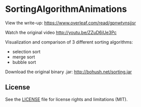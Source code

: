 SortingAlgorithmAnimations
==========================
View the write-up: https://www.overleaf.com/read/gpnwtvnsjjsr

Watch the original video http://youtu.be/ZZuD6iUe3Pc

Visualization and comparison of 3 different sorting algorithms:
- selection sort
- merge sort
- bubble sort

Download the original binary .jar: http://bohush.net/sorting.jar

## License

See the [LICENSE](LICENSE.txt) file for license rights and limitations (MIT).

